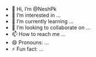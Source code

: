 - 👋 Hi, I’m @NeshPk
- 👀 I’m interested in ...
- 🌱 I’m currently learning ...
- 💞️ I’m looking to collaborate on ...
- 📫 How to reach me ...
- 😄 Pronouns: ...
- ⚡ Fun fact: ...

<!---
NeshPk/NeshPk is a ✨ special ✨ repository because its `README.md` (this file) appears on your GitHub profile.
You can click the Preview link to take a look at your changes.
--->
